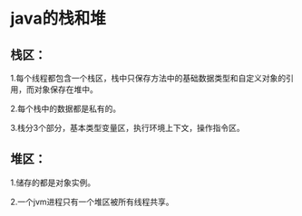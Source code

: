 # java的栈和堆

## 栈区：

1.每个线程都包含一个栈区，栈中只保存方法中的基础数据类型和自定义对象的引用，而对象保存在堆中。

2.每个栈中的数据都是私有的。

3.栈分3个部分，基本类型变量区，执行环境上下文，操作指令区。



## 堆区：

1.储存的都是对象实例。

2.一个jvm进程只有一个堆区被所有线程共享。

